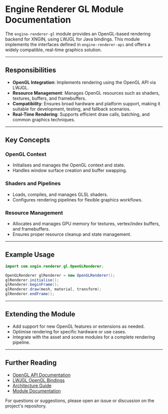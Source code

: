 # Engine Renderer GL Module Documentation

The `engine-renderer-gl` module provides an OpenGL-based rendering backend for XNGIN, using LWJGL for Java bindings. This module implements the interfaces defined in `engine-renderer-api` and offers a widely compatible, real-time graphics solution.

---

## Responsibilities

- **OpenGL Integration**: Implements rendering using the OpenGL API via LWJGL.
- **Resource Management**: Manages OpenGL resources such as shaders, textures, buffers, and framebuffers.
- **Compatibility**: Ensures broad hardware and platform support, making it suitable for development, testing, and fallback scenarios.
- **Real-Time Rendering**: Supports efficient draw calls, batching, and common graphics techniques.

---

## Key Concepts

### OpenGL Context
- Initialises and manages the OpenGL context and state.
- Handles window surface creation and buffer swapping.

### Shaders and Pipelines
- Loads, compiles, and manages GLSL shaders.
- Configures rendering pipelines for flexible graphics workflows.

### Resource Management
- Allocates and manages GPU memory for textures, vertex/index buffers, and framebuffers.
- Ensures proper resource cleanup and state management.

---

## Example Usage

```java
import com.xngin.renderer.gl.OpenGLRenderer;

OpenGLRenderer glRenderer = new OpenGLRenderer();
glRenderer.initialise();
glRenderer.beginFrame();
glRenderer.draw(mesh, material, transform);
glRenderer.endFrame();
```

---

## Extending the Module

- Add support for new OpenGL features or extensions as needed.
- Optimise rendering for specific hardware or use cases.
- Integrate with the asset and scene modules for a complete rendering pipeline.

---

## Further Reading

- [OpenGL API Documentation](https://www.khronos.org/opengl/)
- [LWJGL OpenGL Bindings](https://www.lwjgl.org/guide)
- [Architecture Guide](architecture.md)
- [Module Documentation](.)

For questions or suggestions, please open an issue or discussion on the project's repository.

